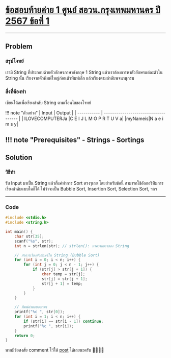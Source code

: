 # [ข้อสอบท้ายค่าย 1 ศูนย์ สอวน.กรุงเทพมหานคร ปี 2567 ข้อที่ 1](https://grader.gchan.moe/problemset/c1_bkk67_1)

---

## Problem

### สรุปโจทย์

เรามี String ที่ประกอบด้วยตัวอักษรภาษาอังกฤษ 1 String แล้วเราต้องการหาตัวอักษรแต่ละตัวใน String นั้น เรียงจากตัวพิมพ์ใหญ่ก่อนตัวพิมพ์เล็ก แล้วเรียงตามลำดับพจนานุกรม

### สิ่งที่ต้องทำ

เขียนโค้ดเพื่อเรียงลำดับ String ตามเงื่อนไขของโจทย์

!!! note "ตัวอย่าง"
    | Input      | Output                          |
    | ----------- | ------------------------------------ |
    | ILOVECOMPUTERJa       |C E I J L M O P R T U V a|
    |myNameis|N a e i m s y|

!!! note "Prerequisites"
    - Strings
    - Sortings
---

## Solution

### วิธีทำ

รับ Input มาเป็น String แล้วก็แค่ทำการ Sort ตรงๆเลย โดยสำหรับข้อนี้ สามารถใช้อัลกอริทึมการเรียงลำดับแบบใดก็ได้ ไม่ว่าจะเป็น Bubble Sort, Insertion Sort, Selection Sort, ฯลฯ

---

### Code

```cpp title="string_sorting.c"
#include <stdio.h>
#include <string.h>

int main() {
    char str[35];
    scanf("%s", str);
    int n = strlen(str); // strlen(): หาความยาวของ String

    // ทำการเรียงตัวอักษรใน String (Bubble Sort)
    for (int i = 0; i < n; i++) {
        for (int j = 0; j < n - 1; j++) {
            if (str[j] > str[j + 1]) {
                char temp = str[j];
                str[j] = str[j + 1];
                str[j + 1] = temp;
            }
        }
    }

    // พิมพ์คำตอบออกมา
    printf("%c ", str[0]);
    for (int i = 1; i < n; i++) {
        if (str[i] == str[i - 1]) continue;
        printf("%c ", str[i]);
    }
    return 0;
}
```

หากมีข้อสงสัย comment ไว้ใต้ [post](https://www.facebook.com/share/p/1BWCw366mm/) ได้เลยนะครับ 🙇‍♂️🙇‍♂️  

